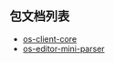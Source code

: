 ## 包文档列表

+ [os-client-core](https://choice-form.github.io/os-package-doc/client-core/modules/_index_d_.html)
+ [os-editor-mini-parser](https://choice-form.github.io/os-package-doc/editor-mini-parser/index.html)